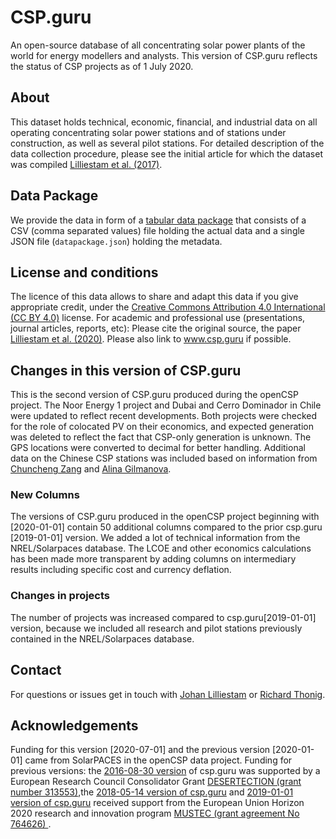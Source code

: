 # CSP.guru
An open-source database of all concentrating solar power plants of the world for energy modellers and analysts. This version of CSP.guru reflects the status of CSP projects as of 1 July 2020.

## About
This dataset holds technical, economic, financial, and industrial data on all operating concentrating solar power stations and of stations under construction, as well as several pilot stations. For detailed description of the data collection procedure, please see the initial article for which the dataset was compiled [Lilliestam et al. (2017)](https://doi.org/10.1038/nenergy.2017.94).


## Data Package
We provide the data in form of a [tabular data package](https://frictionlessdata.io/specs/tabular-data-package/) that consists of a CSV (comma separated values) file holding the actual data and a single JSON file (`datapackage.json`) holding the metadata.


## License and conditions
The licence of this data allows to share and adapt this data if you give appropriate credit, under the [Creative Commons Attribution 4.0 International (CC BY 4.0)](https://creativecommons.org/licenses/by/4.0/) license.
For academic and professional use (presentations, journal articles, reports, etc): Please cite the original source, the paper [Lilliestam et al. (2020)](https://doi.org/10.1080/15567249.2020.1773580). Please also link to www.csp.guru if possible.

## Changes in this version of CSP.guru
This is the second version of CSP.guru produced during the openCSP project. The Noor Energy 1 project and Dubai and Cerro Dominador in Chile were updated to reflect recent developments. Both projects were checked for the role of colocated PV on their economics, and expected generation was deleted to reflect the fact that CSP-only generation is unknown. The GPS locations were converted to decimal for better handling. Additional data on the Chinese CSP stations was included based on information from [Chuncheng Zang](mailto:zangchch@mail.iee.ac.cn) and [Alina Gilmanova](mailto:alina@mail.iee.ac.cn).

### New Columns
The versions of CSP.guru produced in the openCSP project beginning with [2020-01-01] contain 50 additional columns compared to the prior csp.guru [2019-01-01] version. We added a lot of technical information from the NREL/Solarpaces database. The LCOE and other economics calculations has been made more transparent by adding columns on intermediary results including specific cost and currency deflation.


### Changes in projects
The number of projects was increased compared to csp.guru[2019-01-01] version, because we included all research and pilot stations previously contained in the NREL/Solarpaces database.


## Contact
For questions or issues get in touch with [Johan Lilliestam](mailto:johan.lilliestam@iass-potsdam.de) or [Richard Thonig](mailto:richard.thonig@iass-potsdam.de).


## Acknowledgements
Funding for this version [2020-07-01] and the previous version [2020-01-01] came from SolarPACES in the  openCSP data project.
Funding for previous versions: the [2016-08-30 version](https://doi.org/10.5281/zenodo.1342716)  of csp.guru was supported by a European Research Council Consolidator Grant [DESERTECTION (grant number 313553)](https://cordis.europa.eu/project/rcn/106709_de.html),the [2018-05-14 version of csp.guru](https://doi.org/10.5281/zenodo.1318152) and [2019-01-01 version of csp.guru](https://doi.org/10.5281/zenodo.3466625) received support from the European Union Horizon 2020 research and innovation program [MUSTEC (grant agreement No 764626) ](https://cordis.europa.eu/project/rcn/211264_en.html).
